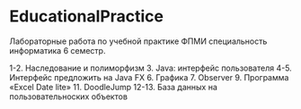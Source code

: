 # EducationalPractice

Лабораторные работа по учебной практике ФПМИ специальность информатика 6 семестр.

1-2.  Наследование и полиморфизм
3. Java: интерфейс пользователя
4-5. Интерфейс предложить на Java FX
6. Графика
7. Observer
9. Программа «Excel Date lite»
11. DoodleJump
12-13. База данных на пользовательноских объектов

